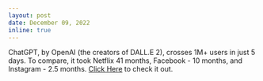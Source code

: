 ```yaml
---
layout: post
date: December 09, 2022
inline: true
---
```


ChatGPT, by OpenAI (the creators of DALL.E 2), crosses 1M+ users in just 5 days. To compare, it took Netflix 41 months, Facebook - 10 months, and Instagram - 2.5 months. [Click Here](https://openai.com/) to check it out.
